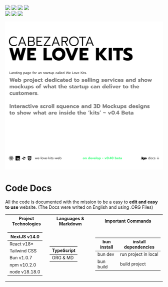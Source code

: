 <p align="left"> 
<a href="https://www.reddit.com/user/kyonax_on"><img src="https://img.shields.io/reddit/user-karma/combined/kyonax_on?style=social&logo=reddit&logoColor=%23FFD400&labelColor=%23FFD400&color=%23FFD400"/><a/>
<a href="https://twitter.com/kyonax_on_tech" target="_blank"><img src="https://img.shields.io/twitter/url?url=https%3A%2F%2Ftwitter.com%2Fkyonax_on_tech&style=social&logoColor=%23FFD400&label=Twitter"/><a/>
<a href="https://www.instagram.com/is.kyonax/" target="_blank"><img src="https://img.shields.io/twitter/url?url=https%3A%2F%2Finstagram.com%2Fis.kyonax&style=social&logo=instagram&logoColor=%23FFD400&label=Instagram"/><a/>
<a href="https://www.linkedin.com/in/kyonax/" target="_blank"><img src="https://img.shields.io/twitter/url?url=https%3A%2F%2Fwww.linkedin.com%2Fin%2Fkyonax%2F&style=social&logo=linkedin&logoColor=%23FFD400&label=Linkedin"/><a/> <br/>
<img src="https://img.shields.io/github/languages/code-size/Kyonax/we-love-kits-web?logoColor=%23FFD400&labelColor=%23FFD400&color=%23FFD400"/>
<img src="https://img.shields.io/github/languages/top/Kyonax/we-love-kits-web?logoColor=%23FFD400&labelColor=%23FFD400&color=%23FFD400"/>
<img src="https://img.shields.io/github/last-commit/Kyonax/we-love-kits-web?logoColor=%23FFD400&labelColor=%23FFD400&color=%23FFD400"/>
<p/>

<p align="left">
  <a id="cover" href="#cover">
    <picture>
      <source media="(prefers-color-scheme: dark)" srcset="github/dark.png">
      <img style="white-space:pre-wrap" alt="Web project dedicated to selling services and show
mockups of what the startup can deliver to the 
customers." src="github/light.png">
    </picture>
  </a>
</p>

# Code Docs
All the code is documented with the mission to be a easy to **edit and easy to use** website. (The Docs were writed on English and using .ORG Files)

<table>
<tr><th>Project Technologies</th> <th>Languages & Markdown</th> <th>Important Commands</th></tr>
<tr><td>

| NextJS v14.0  |
|---------------|
| React v18*    |
| Tailwind CSS  |
| Bun v1.0.7    |
| npm v10.2.0   |
| node v18.18.0 |

</td>

<td>

| TypeScript |
|------------|
| ORG & MD   |

</td>

<td>

| bun install | install dependencies |
|-------------|----------------------|
| bun dev     | run project in local |
| bun build   | build project        |

</td></tr> </table>
